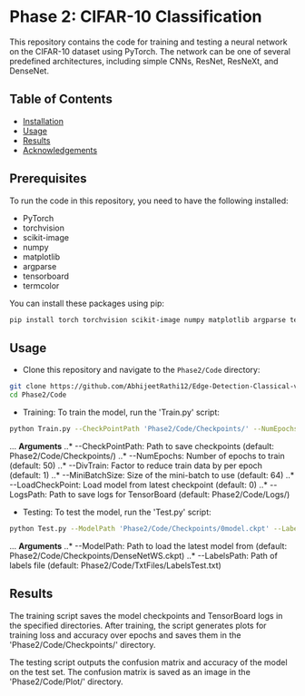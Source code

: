 # Phase 2: CIFAR-10 Classification

This repository contains the code for training and testing a neural network on the CIFAR-10 dataset using PyTorch. The network can be one of several predefined architectures, including simple CNNs, ResNet, ResNeXt, and DenseNet.

## Table of Contents

- [Installation](#installation)
- [Usage](#setup)
- [Results](#results)
- [Acknowledgements](#acknowledgements)

## Prerequisites

To run the code in this repository, you need to have the following installed:

- PyTorch
- torchvision
- scikit-image
- numpy
- matplotlib
- argparse
- tensorboard
- termcolor

You can install these packages using pip:

```bash
pip install torch torchvision scikit-image numpy matplotlib argparse tensorboard termcolor
```

## Usage

* Clone this repository and navigate to the `Phase2/Code` directory:

```bash
git clone https://github.com/AbhijeetRathi12/Edge-Detection-Classical-vs-Deep-Learning.git
cd Phase2/Code
```

* Training: To train the model, run the 'Train.py' script:
```bash
python Train.py --CheckPointPath 'Phase2/Code/Checkpoints/' --NumEpochs 50 --DivTrain 1 --MiniBatchSize 64 --LoadCheckPoint 0 --LogsPath 'Phase2/Code/Logs/'
```
... __Arguments__
..* --CheckPointPath: Path to save checkpoints (default: Phase2/Code/Checkpoints/)
..* --NumEpochs: Number of epochs to train (default: 50)
..* --DivTrain: Factor to reduce train data by per epoch (default: 1)
..* --MiniBatchSize: Size of the mini-batch to use (default: 64)
..* --LoadCheckPoint: Load model from latest checkpoint (default: 0)
..* --LogsPath: Path to save logs for TensorBoard (default: Phase2/Code/Logs/)

* Testing: To test the model, run the 'Test.py' script:
```bash
python Test.py --ModelPath 'Phase2/Code/Checkpoints/0model.ckpt' --LabelsPath 'Phase2/Code/TxtFiles/LabelsTest.txt'
```
... __Arguments__
..* --ModelPath: Path to load the latest model from (default: Phase2/Code/Checkpoints/DenseNetWS.ckpt)
..* --LabelsPath: Path of labels file (default: Phase2/Code/TxtFiles/LabelsTest.txt)

## Results
The training script saves the model checkpoints and TensorBoard logs in the specified directories. After training, the script generates plots for training loss and accuracy over epochs and saves them in the 'Phase2/Code/Checkpoints/' directory.

The testing script outputs the confusion matrix and accuracy of the model on the test set. The confusion matrix is saved as an image in the 'Phase2/Code/Plot/' directory.
